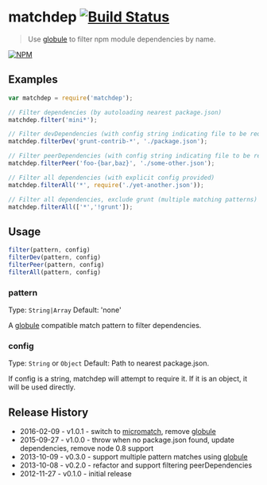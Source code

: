 # matchdep [![Build Status](https://secure.travis-ci.org/tkellen/js-matchdep.svg?branch=master)](http://travis-ci.org/tkellen/js-matchdep)
> Use [globule] to filter npm module dependencies by name.

[![NPM](https://nodei.co/npm/matchdep.png)](https://nodei.co/npm/matchdep/)

## Examples

```js
var matchdep = require('matchdep');

// Filter dependencies (by autoloading nearest package.json)
matchdep.filter('mini*');

// Filter devDependencies (with config string indicating file to be required)
matchdep.filterDev('grunt-contrib-*', './package.json');

// Filter peerDependencies (with config string indicating file to be required)
matchdep.filterPeer('foo-{bar,baz}', './some-other.json');

// Filter all dependencies (with explicit config provided)
matchdep.filterAll('*', require('./yet-another.json'));

// Filter all dependencies, exclude grunt (multiple matching patterns)
matchdep.filterAll(['*','!grunt']);
```

## Usage

```js
filter(pattern, config)
filterDev(pattern, config)
filterPeer(pattern, config)
filterAll(pattern, config)
```

### pattern
Type: `String|Array`
Default: 'none'

A [globule] compatible match pattern to filter dependencies.

### config
Type: `String` or `Object`
Default: Path to nearest package.json.

If config is a string, matchdep will attempt to require it.  If it is an object, it will be used directly.

## Release History

* 2016-02-09 - v1.0.1 - switch to [micromatch], remove [globule]
* 2015-09-27 - v1.0.0 - throw when no package.json found, update dependencies, remove node 0.8 support
* 2013-10-09 - v0.3.0 - support multiple pattern matches using [globule]
* 2013-10-08 - v0.2.0 - refactor and support filtering peerDependencies
* 2012-11-27 - v0.1.0 - initial release


[globule]: https://github.com/cowboy/node-globule
[micromatch]: https://github.com/jonschlinkert/micromatch
